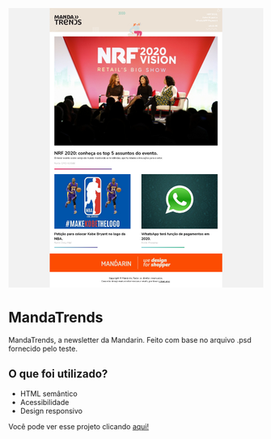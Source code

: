 ![homepage](https://raw.githubusercontent.com/FelipeManchester/teste-mandarin/main/assets/mandatrends.png)



# MandaTrends

MandaTrends, a newsletter da Mandarin. Feito com base no arquivo .psd fornecido pelo teste.

## O que foi utilizado?

* HTML semântico
* Acessibilidade
* Design responsivo

Você pode ver esse projeto clicando [aqui!](https://felipemanchester.github.io/DoctorCare/)
